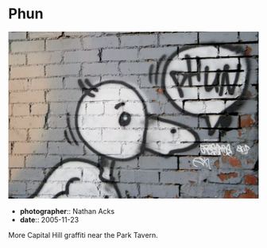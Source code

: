 # Phun

![Graffiti of a duck saying "phun"](assets/2005-11-23-phun.webp)

* **photographer**:: Nathan Acks  
* **date**:: 2005-11-23

More Capital Hill graffiti near the Park Tavern.
